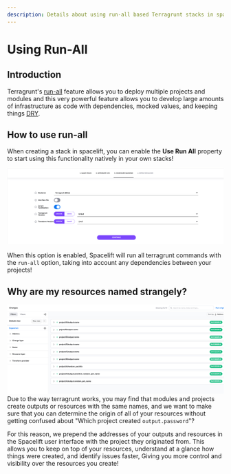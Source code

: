 ```yaml
---
description: Details about using run-all based Terragrunt stacks in spacelift.
---
```


# Using Run-All

## Introduction

Terragrunt's [run-all](https://terragrunt.gruntwork.io/docs/features/execute-terraform-commands-on-multiple-modules-at-once/) feature allows you to deploy multiple projects and modules and this very powerful feature allows you to develop large amounts of infrastructure as code with dependencies, mocked values, and keeping things [DRY](https://terragrunt.gruntwork.io/docs/features/keep-your-terraform-code-dry/).

## How to use run-all

When creating a stack in spacelift, you can enable the **Use Run All** property to start using this functionality natively in your own stacks!

![Terragrunt stack creation screen](../../assets/screenshots/terragrunt/run-all/run-all-toggle.png)

When this option is enabled, Spacelift will run all terragrunt commands with the `run-all` option, taking into account any dependencies between your projects!


## Why are my resources named strangely?

![Screenshot of run changes across a run-all terragrunt stack](../../assets/screenshots/terragrunt/run-all/run-all-changes.png)
Due to the way terragrunt works, you may find that modules and projects create outputs or resources with the same names, and we want to make sure that you can determine the origin of all of your resources without getting confused about "Which project created `output.password`"?

For this reason, we prepend the addresses of your outputs and resources in the Spacelift user interface with the project they originated from. This allows you to keep on top of your resources, understand at a glance how things were created, and identify issues faster, Giving you more control and visibility over the resources you create!
